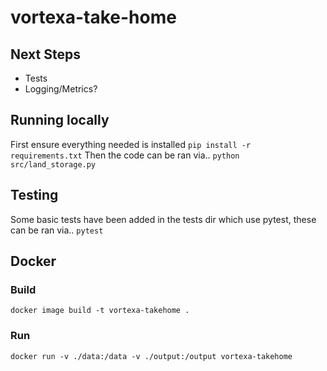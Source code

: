# vortexa-take-home

## Next Steps
* Tests
* Logging/Metrics?


## Running locally
First ensure everything needed is installed
`pip install -r requirements.txt`
Then the code can be ran via..
`python src/land_storage.py`

## Testing
Some basic tests have been added in the tests dir which use pytest, these can be ran via..
`pytest`

## Docker
### Build
`docker image build -t vortexa-takehome .`

### Run
`docker run -v ./data:/data -v ./output:/output vortexa-takehome`